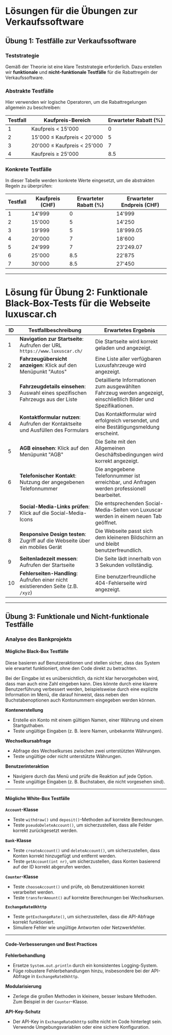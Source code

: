 # Lösungen für die Übungen zur Verkaufssoftware

## Übung 1: Testfälle zur Verkaufssoftware

### Teststrategie
Gemäß der Theorie ist eine klare Teststrategie erforderlich. Dazu erstellen wir **funktionale** und **nicht-funktionale Testfälle** für die Rabattregeln der Verkaufssoftware.

### Abstrakte Testfälle
Hier verwenden wir logische Operatoren, um die Rabattregelungen allgemein zu beschreiben:

| Testfall | Kaufpreis-Bereich             | Erwarteter Rabatt (%) |
|----------|--------------------------------|------------------------|
| 1        | Kaufpreis < 15'000             | 0                      |
| 2        | 15'000 ≤ Kaufpreis < 20'000    | 5                      |
| 3        | 20'000 ≤ Kaufpreis < 25'000    | 7                      |
| 4        | Kaufpreis ≥ 25'000             | 8.5                    |

### Konkrete Testfälle
In dieser Tabelle werden konkrete Werte eingesetzt, um die abstrakten Regeln zu überprüfen:

| Testfall | Kaufpreis (CHF) | Erwarteter Rabatt (%) | Erwarteter Endpreis (CHF) |
|----------|------------------|-----------------------|---------------------------|
| 1        | 14'999           | 0                     | 14'999                    |
| 2        | 15'000           | 5                     | 14'250                    |
| 3        | 19'999           | 5                     | 18'999.05                 |
| 4        | 20'000           | 7                     | 18'600                    |
| 5        | 24'999           | 7                     | 23'249.07                 |
| 6        | 25'000           | 8.5                   | 22'875                    |
| 7        | 30'000           | 8.5                   | 27'450                    |

---

# Lösung für Übung 2: Funktionale Black-Box-Tests für die Webseite luxuscar.ch

| ID  | Testfallbeschreibung                                                             | Erwartetes Ergebnis                                                                                       |
|-----|----------------------------------------------------------------------------------|-----------------------------------------------------------------------------------------------------------|
| 1   | **Navigation zur Startseite**: Aufrufen der URL `https://www.luxuscar.ch/`       | Die Startseite wird korrekt geladen und angezeigt.                                                        |
| 2   | **Fahrzeugübersicht anzeigen**: Klick auf den Menüpunkt "Autos"                  | Eine Liste aller verfügbaren Luxusfahrzeuge wird angezeigt.                                               |
| 3   | **Fahrzeugdetails einsehen**: Auswahl eines spezifischen Fahrzeugs aus der Liste | Detaillierte Informationen zum ausgewählten Fahrzeug werden angezeigt, einschließlich Bilder und Spezifikationen. |
| 4   | **Kontaktformular nutzen**: Aufrufen der Kontaktseite und Ausfüllen des Formulars| Das Kontaktformular wird erfolgreich versendet, und eine Bestätigungsmeldung erscheint.                   |
| 5   | **AGB einsehen**: Klick auf den Menüpunkt "AGB"                                  | Die Seite mit den Allgemeinen Geschäftsbedingungen wird korrekt angezeigt.                                |
| 6   | **Telefonischer Kontakt**: Nutzung der angegebenen Telefonnummer                 | Die angegebene Telefonnummer ist erreichbar, und Anfragen werden professionell bearbeitet.                |
| 7   | **Social-Media-Links prüfen**: Klick auf die Social-Media-Icons                  | Die entsprechenden Social-Media-Seiten von Luxuscar werden in einem neuen Tab geöffnet.                   |
| 8   | **Responsive Design testen**: Zugriff auf die Webseite über ein mobiles Gerät    | Die Webseite passt sich dem kleineren Bildschirm an und bleibt benutzerfreundlich.                        |
| 9   | **Seitenladezeit messen**: Aufrufen der Startseite                               | Die Seite lädt innerhalb von 3 Sekunden vollständig.                                                      |
| 10  | **Fehlerseiten-Handling**: Aufrufen einer nicht existierenden Seite (z.B. `/xyz`)| Eine benutzerfreundliche 404-Fehlerseite wird angezeigt.                                                  |


---

## Übung 3: Funktionale und Nicht-funktionale Testfälle

### Analyse des Bankprojekts

#### Mögliche Black-Box Testfälle
Diese basieren auf Benutzeraktionen und stellen sicher, dass das System wie erwartet funktioniert, ohne den Code direkt zu betrachten.

Bei der Eingabe ist es unübersichtlich, da nicht klar hervorgehoben wird, dass man auch eine Zahl eingeben kann. Dies könnte durch eine klarere Benutzerführung verbessert werden, beispielsweise durch eine explizite Information im Menü, die darauf hinweist, dass neben den Buchstabenoptionen auch Kontonummern eingegeben werden können.

**Kontenerstellung**
- Erstelle ein Konto mit einem gültigen Namen, einer Währung und einem Startguthaben.
- Teste ungültige Eingaben (z. B. leere Namen, unbekannte Währungen).

**Wechselkursabfrage**
- Abfrage des Wechselkurses zwischen zwei unterstützten Währungen.
- Teste ungültige oder nicht unterstützte Währungen.

**Benutzerinteraktion**
- Navigiere durch das Menü und prüfe die Reaktion auf jede Option.
- Teste ungültige Eingaben (z. B. Buchstaben, die nicht vorgesehen sind).

---

#### Mögliche White-Box Testfälle

**`Account`-Klasse**
- Teste `withdraw()` und `deposit()`-Methoden auf korrekte Berechnungen.
- Teste `pseudoDeleteAccount()`, um sicherzustellen, dass alle Felder korrekt zurückgesetzt werden.

**`Bank`-Klasse**
- Teste `createAccount()` und `deleteAccount()`, um sicherzustellen, dass Konten korrekt hinzugefügt und entfernt werden.
- Teste `getAccount(int nr)`, um sicherzustellen, dass Konten basierend auf der ID korrekt abgerufen werden.

**`Counter`-Klasse**
- Teste `chooseAccount()` und prüfe, ob Benutzeraktionen korrekt verarbeitet werden.
- Teste `transferAmount()` auf korrekte Berechnungen bei Wechselkursen.

**`ExchangeRateOkhttp`**
- Teste `getExchangeRate()`, um sicherzustellen, dass die API-Abfrage korrekt funktioniert.
- Simuliere Fehler wie ungültige Antworten oder Netzwerkfehler.

---

#### Code-Verbesserungen und Best Practices

**Fehlerbehandlung**
- Ersetze `System.out.println` durch ein konsistentes Logging-System.
- Füge robustere Fehlerbehandlungen hinzu, insbesondere bei der API-Abfrage in `ExchangeRateOkhttp`.

**Modularisierung**
- Zerlege die großen Methoden in kleinere, besser lesbare Methoden. Zum Beispiel in der `Counter`-Klasse.

**API-Key-Schutz**
- Der API-Key in `ExchangeRateOkhttp` sollte nicht im Code hinterlegt sein. Verwende Umgebungsvariablen oder eine sichere Konfiguration.
